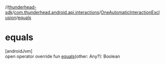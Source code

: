 //[thunderhead-sdk](../../../index.md)/[com.thunderhead.android.api.interactions](../index.md)/[OneAutomaticInteractionExclusion](index.md)/[equals](equals.md)

# equals

[androidJvm]\
open operator override fun [equals](equals.md)(other: Any?): Boolean
